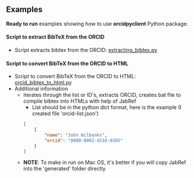## Examples

**Ready to run** examples showing how to use **orcidpyclient** Python package.

#### Script to extract BibTeX from the ORCID

* Script extracts bibtex from the ORCID:  [extracting_bibtex.py](examples/extracting_bibtex.py)

#### Script to convert BibTeX from the ORCID to HTML

* Script to convert BibTeX from the ORCID to HTML: [orcid_bibtex_to_html.py](examples/orcid_bibtex_to_html.py)
* Additional information
	+ iterates through the list or ID's, extracts ORCID, creates bat file to compile bibtex into HTMLs with help of JabRef
		- List should be in the python dict format, here is the example (I created file 'orcid-list.json')
		```json
		[
			{
				"name": "John Wilbanks",
				"orcid": "0000-0002-4510-0385"
			}
		]
		```
    + **NOTE**: To make in run on Mac OS, it's better if you will copy JabRef into the 'generated' folder directly



